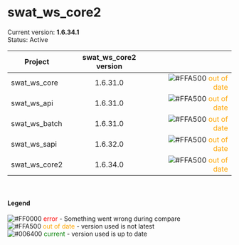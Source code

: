 swat_ws_core2
=====
Current version: **1.6.34.1**<br>
Status: Active
<br>

| Project | swat_ws_core2 version | |
| ---- | :----: | ----: |
| swat_ws_core | 1.6.31.0 | ![#FFA500](https://placehold.it/10/FFA500/000000?text=+) <font color='orange'>out of date</font> |
| swat_ws_api | 1.6.31.0 | ![#FFA500](https://placehold.it/10/FFA500/000000?text=+) <font color='orange'>out of date</font> |
| swat_ws_batch | 1.6.31.0 | ![#FFA500](https://placehold.it/10/FFA500/000000?text=+) <font color='orange'>out of date</font> |
| swat_ws_sapi | 1.6.32.0 | ![#FFA500](https://placehold.it/10/FFA500/000000?text=+) <font color='orange'>out of date</font> |
| swat_ws_core2 | 1.6.34.0 | ![#FFA500](https://placehold.it/10/FFA500/000000?text=+) <font color='orange'>out of date</font> |
<br>

#### Legend
![#FF0000](https://placehold.it/10/FF0000/000000?text=+) <font color='red'>error</font> - Something went wrong during compare<br>
![#FFA500](https://placehold.it/10/FFA500/000000?text=+) <font color='orange'>out of date</font> - version used is not latest<br>
![#006400](https://placehold.it/10/006400/000000?text=+) <font color='green'>current</font> - version used is up to date<br>

